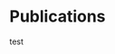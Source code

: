 # Publications

<!-- This is where you put the contents of your *About* page. Like all your pages, it's in [Markdown](https://guides.github.com/features/mastering-markdown/) format. -->

test